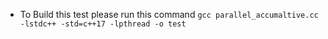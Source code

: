 - To Build this test please run this command
    `gcc parallel_accumaltive.cc -lstdc++ -std=c++17 -lpthread -o test`